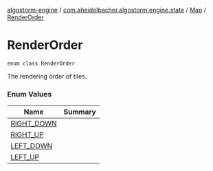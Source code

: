 [algostorm-engine](../../../index.md) / [com.aheidelbacher.algostorm.engine.state](../../index.md) / [Map](../index.md) / [RenderOrder](.)

# RenderOrder

`enum class RenderOrder`

The rendering order of tiles.

### Enum Values

| Name | Summary |
|---|---|
| [RIGHT_DOWN](-r-i-g-h-t_-d-o-w-n.md) |  |
| [RIGHT_UP](-r-i-g-h-t_-u-p.md) |  |
| [LEFT_DOWN](-l-e-f-t_-d-o-w-n.md) |  |
| [LEFT_UP](-l-e-f-t_-u-p.md) |  |
